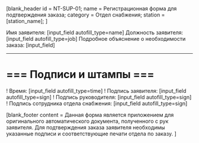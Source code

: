 [blank_header
id = NT-SUP-01;
name = Регистрационная форма для подтверждения заказа;
category = Отдел снабжения;
station = [station_name];
]

Имя заявителя: [input_field autofill_type=name]
Должность заявителя: [input_field autofill_type=job]
Подробное объяснение о необходимости заказа: [input_field]

---

# === Подписи и штампы ===

! Время: [input_field autofill_type=time]
! Подпись заявителя: [input_field autofill_type=sign]
! Подпись руководителя: [input_field autofill_type=sign]
! Подпись сотрудника отдела снабжения: [input_field autofill_type=sign]

[blank_footer
content = Данная форма является приложением для оригинального автоматического документа, полученного с рук заявителя. Для подтверждения заказа заявителя необходимы указанные подписи и соответствующие печати отдела по заказу.
]

